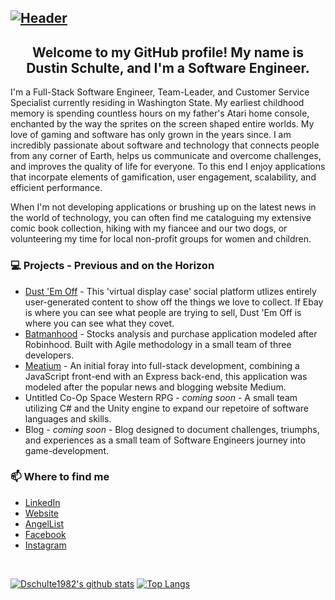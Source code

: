 ## [![Header](https://user-images.githubusercontent.com/65473402/99856310-8a67f400-2b3d-11eb-88a2-bf088bfc7c22.png)](https://dschulte1982.github.io)

<h2 align="center">Welcome to my GitHub profile! My name is Dustin Schulte, and I'm a Software Engineer.</h2>
<p>I'm a Full-Stack Software Engineer, Team-Leader, and Customer Service Specialist currently residing in Washington State.
My earliest childhood memory is spending countless hours on my father's Atari home console, enchanted by the way the sprites on the screen shaped entire worlds. My love of gaming and software has only grown in the years since. I am incredibly passionate about software and technology that connects people from any corner of Earth, helps us communicate and overcome challenges, and improves the quality of life for everyone. To this end I enjoy applications that incorpate elements of gamification, user engagement, scalability, and efficient performance.

When I'm not developing applications or brushing up on the latest news in the world of technology, you can often find me cataloguing my extensive comic book collection, hiking with my fiancee and our two dogs, or volunteering my time for local non-profit groups for women and children.</p>

### 💻 Projects - Previous and on the Horizon
- [Dust 'Em Off](https://dust-em-off.herokuapp.com) - This 'virtual display case' social platform utlizes entirely user-generated content to show off the things we love to collect. If Ebay is where you can see what people are trying to sell, Dust 'Em Off is where you can see what they covet.
- [Batmanhood](https://batmanhoodapp.herokuapp.com) - Stocks analysis and purchase application modeled after Robinhood. Built with Agile methodology in a small team of three developers.
- [Meatium](https://meatium.herokuapp.com) - An initial foray into full-stack development, combining a JavaScript front-end with an Express back-end, this application was modeled after the popular news and blogging website Medium.
- Untitled Co-Op Space Western RPG - *coming soon* - A small team utilizing C# and the Unity engine to expand our repetoire of software languages and skills.
- Blog - *coming soon* - Blog designed to document challenges, triumphs, and experiences as a small team of Software Engineers journey into game-development.

### 📫 Where to find me
- [LinkedIn](https://www.linkedin.com/in/dustin-schulte07)
- [Website](https://dschulte1982.github.io)
- [AngelList](https://angel.co/u/dustin-schulte)
- [Facebook](https://www.facebook.com/dustin.schulte.98)
- [Instagram](https://www.instagram.com/dustin.schulte.98)

<br>

[![Dschulte1982's github stats](https://github-readme-stats.vercel.app/api?username=dschulte1982&show_icons=true&theme=tokyonight)](https://github.com/dschulte1982/github-readme-stats) [![Top Langs](https://github-readme-stats.vercel.app/api/top-langs/?username=dschulte1982&layout=compact&bg_color=1a1b27&text_color=38bdae&title_color=70a5fd)](https://github.com/dschulte1982/github-readme-stats)
<!--
**Dschulte1982/Dschulte1982** is a ✨ _special_ ✨ repository because its `README.md` (this file) appears on your GitHub profile.

Here are some ideas to get you started:

- 🔭 I’m currently working on ...
- 🌱 I’m currently learning ...
- 👯 I’m looking to collaborate on ...
- 🤔 I’m looking for help with ...
- 💬 Ask me about ...
- 📫 How to reach me: ...
- 😄 Pronouns: ...
- ⚡ Fun fact: ...
-->

